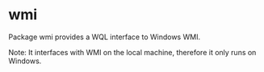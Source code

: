 wmi
===

Package wmi provides a WQL interface to Windows WMI.

Note: It interfaces with WMI on the local machine, therefore it only runs on Windows.
